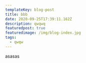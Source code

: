 ```yaml
---
templateKey: blog-post
title: bbb
date: 2020-09-25T17:39:11.162Z
description: qwqwq
featuredpost: true
featuredimage: /img/blog-index.jpg
tags:
  - qwqw
---
```

asasas